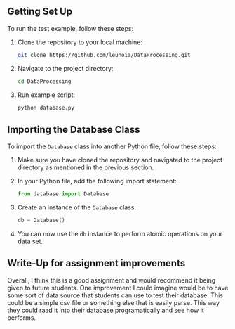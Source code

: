 ## Getting Set Up

To run the test example, follow these steps:

1. Clone the repository to your local machine:
    ```bash
    git clone https://github.com/leunoia/DataProcessing.git
    ```

2. Navigate to the project directory:
    ```bash
    cd DataProcessing
    ```
3. Run example script:
    ```bash
    python database.py
    ```

## Importing the Database Class

To import the `Database` class into another Python file, follow these steps:

1. Make sure you have cloned the repository and navigated to the project directory as mentioned in the previous section.

2. In your Python file, add the following import statement:
    ```python
    from database import Database
    ```

3. Create an instance of the `Database` class:
    ```python
    db = Database()
    ```

4. You can now use the `db` instance to perform atomic operations on your data set.


## Write-Up for assignment improvements

Overall, I think this is a good assignment and would recommend it being given to future students. One improvement I could imagine would be to have some sort of data source that students can use to test their database. This could be a simple csv file or something else that is easily parse. This way they could raad it into their database programatically and see how it performs.

